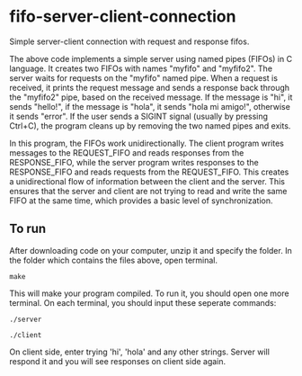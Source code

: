 # fifo-server-client-connection
Simple server-client connection with request and response fifos. 

The above code implements a simple server using named pipes (FIFOs) in C language. 
It creates two FIFOs with names "myfifo" and "myfifo2". The server waits for requests on the "myfifo" named pipe. When a request is received, it prints the request message and sends a response back through the "myfifo2" pipe, based on the received message. If the message is "hi", it sends "hello!", if the message is "hola", it sends "hola mi amigo!", otherwise it sends "error". If the user sends a SIGINT signal (usually by pressing Ctrl+C), the program cleans up by removing the two named pipes and exits.


In this program, the FIFOs work unidirectionally. The client program writes messages to the REQUEST_FIFO and reads responses from the RESPONSE_FIFO, while the server program writes responses to the RESPONSE_FIFO and reads requests from the REQUEST_FIFO. This creates a unidirectional flow of information between the client and the server.
This ensures that the server and client are not trying to read and write the same FIFO at the same time, which provides a basic level of synchronization.

## To run

After downloading code on your computer, unzip it and specify the folder. In the folder which contains the files above, open terminal.

`make`

This will make your program compiled. To run it, you should open one more terminal. On each terminal, you should input these seperate commands: 

`./server`

`./client`

On client side, enter trying 'hi', 'hola' and any other strings.
Server will respond it and you will see responses on client side again.
